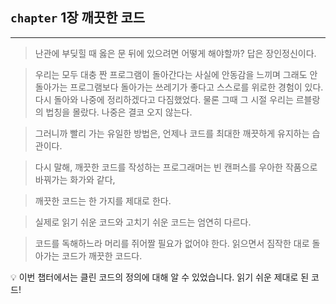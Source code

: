 ## `chapter` **1장 깨끗한 코드**

---

> 난관에 부딪힐 때 옳은 문 뒤에 있으려면 어떻게 해야할까? 답은 장인정신이다.
> 

> 우리는 모두 대충 짠 프로그램이 돌아간다는 사실에 안동감을 느끼며 그래도 안 돌아가는 프로그램보다 돌아가는 쓰레기가 좋다고 스스로를 위로한 경험이 있다. 다시 돌아와 나중에 정리하겠다고 다짐했었다. 물론 그때 그 시절 우리는 르블랑의 법칭을 몰랐다. 나중은 결코 오지 않는다.
> 

> 그러니까 빨리 가는 유일한 방법은, 언제나 코드를 최대한 깨끗하게 유지하는 습관이다.
> 

> 다시 말해, 깨끗한 코드를 작성하는 프로그래머는 빈 캔퍼스를 우아한 작품으로 바꿔가는 화가와 같다,
> 

> 깨끗한 코드는 한 가지를 제대로 한다.
> 

> 실제로 읽기 쉬운 코드와 고치기 쉬운 코드는 엄연히 다르다.
> 

> 코드를 독해하느라 머리를 쥐어짤 필요가 없어야 한다. 읽으면서 짐작한 대로 돌아가는 코드가 깨끗한 코드다.
> 

<aside>
💡 이번 챕터에서는 클린 코드의 정의에 대해 알 수 있었습니다.
읽기 쉬운 제대로 된 코드!

</aside>
